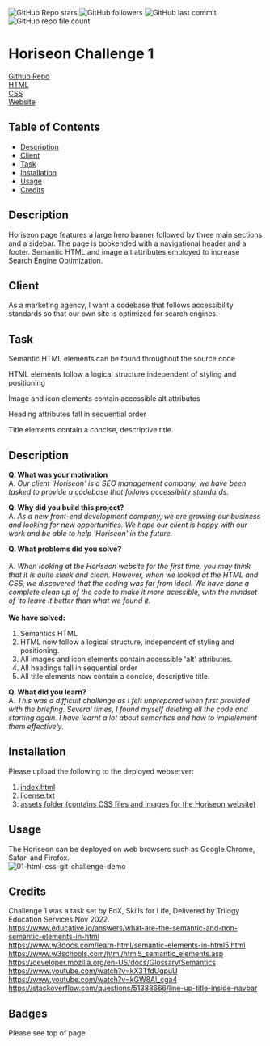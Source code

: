 ![GitHub Repo stars](https://img.shields.io/github/stars/damianfearon/challenge101?style=social) ![GitHub followers](https://img.shields.io/github/followers/damianfearon?style=social) ![GitHub last commit](https://img.shields.io/github/last-commit/damianfearon/challenge101?style=social) ![GitHub repo file count](https://img.shields.io/github/directory-file-count/damianfearon/challenge101?style=social)
# Horiseon Challenge 1

[Github Repo](https://github.com/damianfearon/challenge101)</br>
[HTML](https://github.com/damianfearon/challenge101/blob/main/index.html)</br>
[CSS](https://github.com/damianfearon/challenge101/blob/main/assets/css/style.css)</br>
[Website](https://damianfearon.github.io/challenge101/)

## Table of Contents
- [Description](#Description)
- [Client](#Client)
- [Task](#Task)
- [Installation](#Installation)
- [Usage](#Usage)
- [Credits](#Credits)

## Description
Horiseon page features a large hero banner followed by three main sections and a sidebar.  The page is bookended with a navigational header and a footer.  Semantic HTML and image alt attributes employed to increase Search Engine Optimization.

## Client 
As a marketing agency, I want a codebase that follows accessibility standards so that our own site is optimized for search engines.

## Task

Semantic HTML elements can be found throughout the source code </br>

HTML elements follow a logical structure independent of styling and positioning </br>

Image and icon elements contain accessible alt attributes </br>

Heading attributes fall in sequential order </br>

Title elements contain a concise, descriptive title. </br>

## Description
**Q. What was your motivation <br />**
A. _Our client 'Horiseon' is a SEO management company, we have been tasked to provide a codebase that follows accessibilty standards. </br>_  

**Q. Why did you build this project? <br />**
A. _As a new front-end development company, we are growing our business and looking for new opportunities. We hope our client is happy with our work and be able to help 'Horiseon' in the future. </br>_

**Q. What problems did you solve? <br />**
<br>A. _When looking at the Horiseon website for the first time, you may think that it is quite sleek and clean. However, when we looked at the HTML and CSS, we discovered that the coding was far from ideal. We have done a complete clean up of the code to make it more acessible, with the mindset of 'to leave it better than what we found it. <br />_
**<br> We have solved:<br />**
1. Semantics HTML 
2. HTML now follow a logical structure, independent of styling and positioning. 
3. All images and icon elements contain accessible 'alt' attributes.
4. All headings fall in sequential order
5. All title elements now contain a concice, descriptive title. 

**Q. What did you learn? <br />**
A. _This was a difficult challenge as I felt unprepared when first provided with the briefing. Several times, I found myself deleting all the code and starting again. I have learnt a lot about semantics and how to implelement them effectively.</br>_


## Installation 
Please upload the following to the deployed webserver:
1. [index.html](https://github.com/damianfearon/challenge101/blob/main/starter/index.html)</br>
2. [license.txt](https://github.com/damianfearon/challenge101/blob/main/LICENSE)</br>
3. [assets folder (contains CSS files and images for the Horiseon website)](https://github.com/damianfearon/challenge101/tree/main/starter/assets) </br>

## Usage 
The Horiseon can be deployed on web browsers such as Google Chrome, Safari and Firefox. </br>
![01-html-css-git-challenge-demo](https://user-images.githubusercontent.com/55050429/204155597-b6bb992d-860c-49fd-adaa-7639e06b026f.png)


## Credits
Challenge 1 was a task set by EdX, Skills for Life, Delivered by Trilogy Education Services Nov 2022. </br>
https://www.educative.io/answers/what-are-the-semantic-and-non-semantic-elements-in-html </br>
https://www.w3docs.com/learn-html/semantic-elements-in-html5.html </br>
https://www.w3schools.com/html/html5_semantic_elements.asp </br>
https://developer.mozilla.org/en-US/docs/Glossary/Semantics </br>
https://www.youtube.com/watch?v=kX3TfdUqpuU </br>
https://www.youtube.com/watch?v=kGW8Al_cga4 </br>
https://stackoverflow.com/questions/51388666/line-up-title-inside-navbar </br>

## Badges
Please see top of page 
